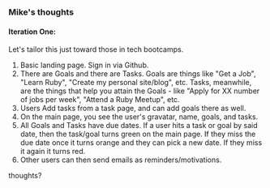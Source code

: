 ### Mike's thoughts

#### Iteration One:

Let's tailor this just toward those in tech bootcamps.  

1. Basic landing page. Sign in via Github.
2. There are Goals and there are Tasks. Goals are things like "Get a Job", "Learn Ruby", "Create my personal site/blog", etc. Tasks, meanwhile, are the things that help you attain the Goals - like "Apply for XX number of jobs per week", "Attend a Ruby Meetup", etc.
3. Users Add tasks from a task page, and can add goals there as well.
4. On the main page, you see the user's gravatar, name, goals, and tasks. 
5. All Goals and Tasks have due dates. If a user hits a task or goal by said date, then the task/goal turns green on the main page. If they miss the due date once it turns orange and they can pick a new date. If they miss it again it turns red.
6. Other users can then send emails as reminders/motivations. 

thoughts?



